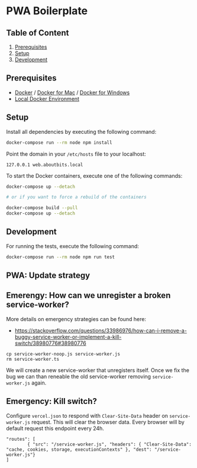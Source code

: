 # PWA Boilerplate

## Table of Content

1. [Prerequisites](#prerequisites)
2. [Setup](#setup)
3. [Development](#development)

## Prerequisites

- [Docker](https://www.docker.com) / [Docker for Mac](https://docs.docker.com/docker-for-mac/) / [Docker for Windows](https://docs.docker.com/docker-for-windows/)
- [Local Docker Environment](https://github.com/aboutbits/local-environment)

## Setup

Install all dependencies by executing the following command:

```bash
docker-compose run --rm node npm install
```

Point the domain in your `/etc/hosts` file to your localhost:

```
127.0.0.1 web.aboutbits.local
```

To start the Docker containers, execute one of the following commands:

```bash
docker-compose up --detach

# or if you want to force a rebuild of the containers

docker-compose build --pull
docker-compose up --detach
```

## Development

For running the tests, execute the following command:

```bash
docker-compose run --rm node npm run test
```

## PWA: Update strategy



## Emerengy: How can we unregister a broken service-worker?

More details on emergency strategies can be found here:
- https://stackoverflow.com/questions/33986976/how-can-i-remove-a-buggy-service-worker-or-implement-a-kill-switch/38980776#38980776


```
cp service-worker-noop.js service-worker.js
rm service-worker.ts
```

We will create a new service-worker that unregisters itself. Once we fix the bug we can than reneable the old service-worker removing `service-worker.js` again.


## Emergency: Kill switch?

Configure `vercel.json` to respond with `Clear-Site-Data` header on `service-worker.js` request. This will clear the browser data. Every browser will by default request this endpoint every 24h.

```
"routes": [
        { "src": "/service-worker.js", "headers": { "Clear-Site-Data": "cache, cookies, storage, executionContexts" }, "dest": "/service-worker.js"}
]
```
